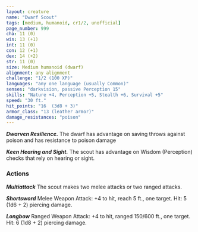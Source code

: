 ```yaml
---
layout: creature
name: "Dwarf Scout"
tags: [medium, humanoid, cr1/2, unofficial]
page_number: 999
cha: 11 (0)
wis: 13 (+1)
int: 11 (0)
con: 12 (+1)
dex: 14 (+2)
str: 11 (0)
size: Medium humanoid (dwarf)
alignment: any alignment
challenge: "1/2 (100 XP)"
languages: "any one language (usually Common)"
senses: "darkvision, passive Perception 15"
skills: "Nature +4, Perception +5, Stealth +6, Survival +5"
speed: "30 ft."
hit_points: "16  (3d8 + 3)"
armor_class: "13 (leather armor)"
damage_resistances: "poison"
---
```


***Dwarven Resilience.*** The dwarf has advantage on saving throws against poison and has resistance to poison damage

***Keen Hearing and Sight.*** The scout has advantage on Wisdom (Perception) checks that rely on hearing or sight.

### Actions

***Multiattack*** The scout makes two melee attacks or two ranged attacks.

***Shortsword*** Melee Weapon Attack: +4 to hit, reach 5 ft., one target. Hit: 5 (1d6 + 2) piercing damage.

***Longbow*** Ranged Weapon Attack: +4 to hit, ranged 150/600 ft., one target. Hit: 6 (1d8 + 2) piercing damage.